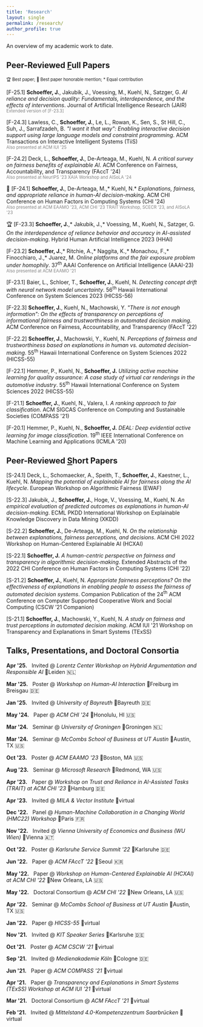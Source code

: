 ```yaml
---
title: 'Research'
layout: single
permalink: /research/
author_profile: true
---
```


An overview of my academic work to date.

## Peer-Reviewed <ins>F</ins>ull Papers

<span style="font-size:0.8em">🏆 Best paper; 🏅 Best paper honorable mention; \* Equal contribution</span>

\[F-25.1\] **Schoeffer, J.**, Jakubik, J., Voessing, M., Kuehl, N., Satzger, G. <a href="https://doi.org/10.48550/arXiv.2304.08804" style="text-decoration:none">*AI reliance and decision quality: Fundamentals, interdependence, and the effects of interventions*</a>. Journal of Artificial Intelligence Research (JAIR)  
<span style="color:grey; font-size:0.8em">Extended version of [F-23.3]</span>

\[F-24.3\] Lawless, C., **Schoeffer, J.**, Le, L., Rowan, K., Sen, S., St Hill, C., Suh, J., Sarrafzadeh, B. <a href="https://doi.org/10.1145/3685053" style="text-decoration:none">*"I want it that way": Enabling interactive decision support using large language models and constraint programming*</a>. ACM Transactions on Interactive Intelligent Systems (TiiS)  
<span style="color:grey; font-size:0.8em">Also presented at ACM IUI '25</span>

\[F-24.2\] Deck, L., **Schoeffer, J.**, De-Arteaga, M., Kuehl, N. <a href="https://doi.org/10.48550/arXiv.2310.13007" style="text-decoration:none">*A critical survey on fairness benefits of explainable AI*</a>. ACM Conference on Fairness, Accountability, and Transparency (FAccT '24)  
<span style="color:grey; font-size:0.8em">Also presented at NeurIPS '23 XAIA Workshop and AISoLA '24</span>

🏅 \[F-24.1\] **Schoeffer, J.**, De-Arteaga, M.,\* Kuehl, N.\* <a href="https://doi.org/10.1145/3613904.3642621" style="text-decoration:none">*Explanations, fairness, and appropriate reliance in human-AI decision-making*</a>. ACM CHI Conference on Human Factors in Computing Systems (CHI '24)  
<span style="color:grey; font-size:0.8em">Also presented at ACM EAAMO '23, ACM CHI '23 TRAIT Workshop, SCECR '23, and AISoLA '23</span>

🏆 \[F-23.3\] **Schoeffer, J.**,\* Jakubik, J.,\* Voessing, M., Kuehl, N., Satzger, G. <a href="https://doi.org/10.3233/FAIA230074" style="text-decoration:none">*On the interdependence of reliance behavior and accuracy in AI-assisted decision-making*</a>. Hybrid Human Artificial Intelligence 2023 (HHAI)  

\[F-23.2\] **Schoeffer, J.**,\* Ritchie, A.,\* Naggita, K.,\* Monachou, F.,\* Finocchiaro, J.,\* Juarez, M. <a href="https://doi.org/10.1609/aaai.v37i10.26404" style="text-decoration:none">*Online platforms and the fair exposure problem under homophily*</a>. 37<sup>th</sup> AAAI Conference on Artificial Intelligence (AAAI-23)   
<span style="color:grey; font-size:0.8em">Also presented at ACM EAAMO '21</span>

\[F-23.1\] Baier, L., Schloer, T., **Schoeffer, J.**, Kuehl, N. <a href="https://doi.org/10.48550/arXiv.2107.01873" style="text-decoration:none">*Detecting concept drift with neural network model uncertainty*</a>. 56<sup>th</sup> Hawaii International Conference on System Sciences 2023 (HICSS-56)

\[F-22.3\] **Schoeffer, J.**, Kuehl, N., Machowski, Y. <a href="https://doi.org/10.48550/arXiv.2205.05758" style="text-decoration:none">*"There is not enough information": On the effects of transparency on perceptions of informational fairness and trustworthiness in automated decision making*</a>. ACM Conference on Fairness, Accountability, and Transparency (FAccT '22)

\[F-22.2\] **Schoeffer, J.**, Machowski, Y., Kuehl, N. <a href="https://doi.org/10.48550/arXiv.2109.05792" style="text-decoration:none">*Perceptions of fairness and trustworthiness based on explanations in human vs. automated decision-making*</a>. 55<sup>th</sup> Hawaii International Conference on System Sciences 2022 (HICSS-55)

\[F-22.1\] Hemmer, P., Kuehl, N., **Schoeffer, J.** <a href="https://doi.org/10.48550/arXiv.2110.09023" style="text-decoration:none">*Utilizing active machine learning for quality assurance: A case study of virtual car renderings in the automotive industry*</a>. 55<sup>th</sup> Hawaii International Conference on System Sciences 2022 (HICSS-55)

\[F-21.1\] **Schoeffer, J.**, Kuehl, N., Valera, I. <a href="https://doi.org/10.48550/arXiv.2102.04565" style="text-decoration:none">*A ranking approach to fair classification*</a>. ACM SIGCAS Conference on Computing and Sustainable Societies (COMPASS '21)

\[F-20.1\] Hemmer, P., Kuehl, N., **Schoeffer, J.** <a href="https://doi.org/10.48550/arXiv.2007.11344" style="text-decoration:none">*DEAL: Deep evidential active learning for image classification*</a>. 19<sup>th</sup> IEEE International Conference on Machine Learning and Applications (ICMLA '20)

## Peer-Reviewed <ins>S</ins>hort Papers

\[S-24.1\] Deck, L., Schomaecker, A., Speith, T., **Schoeffer, J.**, Kaestner, L., Kuehl, N. <a href="https://doi.org/10.48550/arXiv.2404.18736" style="text-decoration:none">*Mapping the potential of explainable AI for fairness along the AI lifecycle*</a>. European Workshop on Algorithmic Fairness (EWAF)

\[S-22.3\] Jakubik, J., **Schoeffer, J.**, Hoge, V., Voessing, M., Kuehl, N. <a href="https://doi.org/10.48550/arXiv.2208.04181" style="text-decoration:none">*An empirical evaluation of predicted outcomes as explanations in human-AI decision-making*</a>. ECML PKDD International Workshop on Explainable Knowledge Discovery in Data Mining (XKDD)

\[S-22.2\] **Schoeffer, J.**, De-Arteaga, M., Kuehl, N. <a href="https://doi.org/10.48550/arXiv.2204.13156" style="text-decoration:none">*On the relationship between explanations, fairness perceptions, and decisions*</a>. ACM CHI 2022 Workshop on Human-Centered Explainable AI (HCXAI)

\[S-22.1\] **Schoeffer, J.** <a href="https://doi.org/10.48550/arXiv.2205.00033" style="text-decoration:none">*A human-centric perspective on fairness and transparency in algorithmic decision-making*</a>. Extended Abstracts of the 2022 CHI Conference on Human Factors in Computing Systems (CHI '22)

\[S-21.2\] **Schoeffer, J.**, Kuehl, N. <a href="https://doi.org/10.48550/arXiv.2108.06500" style="text-decoration:none">*Appropriate fairness perceptions? On the effectiveness of explanations in enabling people to assess the fairness of automated decision systems*</a>. Companion Publication of the 24<sup>th</sup> ACM Conference on Computer Supported Cooperative Work and Social Computing (CSCW ’21 Companion)

\[S-21.1\] **Schoeffer, J.**, Machowski, Y., Kuehl, N. <a href="https://doi.org/10.48550/arXiv.2103.04757" style="text-decoration:none">*A study on fairness and trust perceptions in automated decision making*</a>. ACM IUI '21 Workshop on Transparency and Explanations in Smart Systems (TExSS)


## Talks, Presentations, and Doctoral Consortia

**Apr '25.** &nbsp; Invited @ *Lorentz Center Workshop on Hybrid Argumentation and Responsible AI* 📍Leiden 🇳🇱

**Mar '25.** &nbsp; Poster @ *Workshop on Human-AI Interaction* 📍Freiburg im Breisgau 🇩🇪

**Jan '25.** &nbsp; Invited @ *University of Bayreuth* 📍Bayreuth 🇩🇪

**May '24.** &nbsp; Paper @ *ACM CHI '24* 📍Honolulu, HI 🇺🇸

**Mar '24.** &nbsp; Seminar @ *University of Groningen* 📍Groningen 🇳🇱

**Mar '24.** &nbsp; Seminar @ *McCombs School of Business at UT Austin* 📍Austin, TX 🇺🇸

**Oct '23.** &nbsp; Poster @ *ACM EAAMO '23* 📍Boston, MA 🇺🇸

**Aug '23.** &nbsp; Seminar @ *Microsoft Research* 📍Redmond, WA 🇺🇸

**Apr '23.** &nbsp; Paper @ *Workshop on Trust and Reliance in AI-Assisted Tasks (TRAIT) at ACM CHI '23* 📍Hamburg 🇩🇪

**Apr '23.** &nbsp; Invited @ *MILA & Vector Institute* 📍virtual

**Dec '22.** &nbsp; Panel @ *Human-Machine Collaboration in a Changing World (HMC22) Workshop* 📍Paris 🇫🇷

**Nov '22.** &nbsp; Invited @ *Vienna University of Economics and Business (WU Wien)* 📍Vienna 🇦🇹

**Oct '22.** &nbsp; Poster @ *Karlsruhe Service Summit '22* 📍Karlsruhe 🇩🇪

**Jun '22.** &nbsp; Paper @ *ACM FAccT '22* 📍Seoul 🇰🇷

**May '22.** &nbsp; Paper @ *Workshop on Human-Centered Explainable AI (HCXAI) at ACM CHI '22* 📍New Orleans, LA 🇺🇸

**May '22.** &nbsp; Doctoral Consortium @ *ACM CHI '22* 📍New Orleans, LA 🇺🇸

**Apr '22.** &nbsp; Seminar @ *McCombs School of Business at UT Austin* 📍Austin, TX 🇺🇸

**Jan '22.** &nbsp; Paper @ *HICSS-55* 📍virtual

**Nov '21.** &nbsp; Invited @ *KIT Speaker Series* 📍Karlsruhe 🇩🇪

**Oct '21.** &nbsp; Poster @ *ACM CSCW '21* 📍virtual

**Sep '21.** &nbsp; Invited @ *Medienakademie Köln* 📍Cologne 🇩🇪

**Jun '21.** &nbsp; Paper @ *ACM COMPASS '21* 📍virtual

**Apr '21.** &nbsp; Paper @ *Transparency and Explanations in Smart Systems (TExSS) Workshop at ACM IUI '21* 📍virtual

**Mar '21.** &nbsp; Doctoral Consortium @ *ACM FAccT '21* 📍virtual

**Feb '21.** &nbsp; Invited @ *Mittelstand 4.0-Kompetenzzentrum Saarbrücken* 📍virtual



